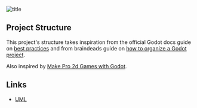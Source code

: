 ![title](https://i.imgur.com/Mysr7wF.png "Logo Title Text")

## Project Structure
This project's structure takes inspiration from the official Godot docs guide on [best practices](https://docs.godotengine.org/en/3.1/getting_started/workflow/best_practices/index.html) and from braindeads guide on [how to organize a Godot project](https://www.braindead.bzh/entry/creating-a-game-with-godot-engine-ep-2-project-organization).

Also inspired by [Make Pro 2d Games with Godot](https://github.com/GDquest/make-pro-2d-games-with-godot).

## Links
* [UML](https://www.lucidchart.com/invitations/accept/361b99af-a7af-4532-8018-6e24397cd8aa)

